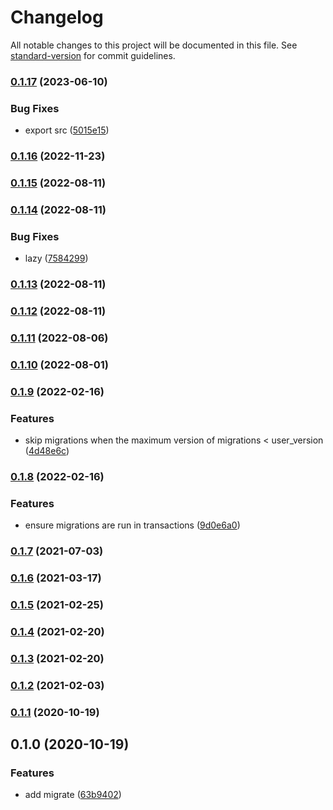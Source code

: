# Changelog

All notable changes to this project will be documented in this file. See [standard-version](https://github.com/conventional-changelog/standard-version) for commit guidelines.

### [0.1.17](https://github.com/BlackGlory/better-sqlite3-migrations/compare/v0.1.16...v0.1.17) (2023-06-10)


### Bug Fixes

* export src ([5015e15](https://github.com/BlackGlory/better-sqlite3-migrations/commit/5015e15615bcdd2803a61e2260de0ac39c85312c))

### [0.1.16](https://github.com/BlackGlory/better-sqlite3-migrations/compare/v0.1.15...v0.1.16) (2022-11-23)

### [0.1.15](https://github.com/BlackGlory/better-sqlite3-migrations/compare/v0.1.14...v0.1.15) (2022-08-11)

### [0.1.14](https://github.com/BlackGlory/better-sqlite3-migrations/compare/v0.1.13...v0.1.14) (2022-08-11)


### Bug Fixes

* lazy ([7584299](https://github.com/BlackGlory/better-sqlite3-migrations/commit/75842997ec949197fec239f7efabec820000f440))

### [0.1.13](https://github.com/BlackGlory/better-sqlite3-migrations/compare/v0.1.12...v0.1.13) (2022-08-11)

### [0.1.12](https://github.com/BlackGlory/better-sqlite3-migrations/compare/v0.1.11...v0.1.12) (2022-08-11)

### [0.1.11](https://github.com/BlackGlory/better-sqlite3-migrations/compare/v0.1.10...v0.1.11) (2022-08-06)

### [0.1.10](https://github.com/BlackGlory/better-sqlite3-migrations/compare/v0.1.9...v0.1.10) (2022-08-01)

### [0.1.9](https://github.com/BlackGlory/better-sqlite3-migrations/compare/v0.1.8...v0.1.9) (2022-02-16)


### Features

* skip migrations when the maximum version of migrations < user_version ([4d48e6c](https://github.com/BlackGlory/better-sqlite3-migrations/commit/4d48e6c51e0c914b60ffdbdeb7e1ce27719baa55))

### [0.1.8](https://github.com/BlackGlory/better-sqlite3-migrations/compare/v0.1.7...v0.1.8) (2022-02-16)


### Features

* ensure migrations are run in transactions ([9d0e6a0](https://github.com/BlackGlory/better-sqlite3-migrations/commit/9d0e6a069d08a2e43357e6d807d963d962303d98))

### [0.1.7](https://github.com/BlackGlory/better-sqlite3-migrations/compare/v0.1.6...v0.1.7) (2021-07-03)

### [0.1.6](https://github.com/BlackGlory/better-sqlite3-migrations/compare/v0.1.5...v0.1.6) (2021-03-17)

### [0.1.5](https://github.com/BlackGlory/better-sqlite3-migrations/compare/v0.1.4...v0.1.5) (2021-02-25)

### [0.1.4](https://github.com/BlackGlory/better-sqlite3-migrations/compare/v0.1.3...v0.1.4) (2021-02-20)

### [0.1.3](https://github.com/BlackGlory/better-sqlite3-migrations/compare/v0.1.2...v0.1.3) (2021-02-20)

### [0.1.2](https://github.com/BlackGlory/better-sqlite3-migrations/compare/v0.1.1...v0.1.2) (2021-02-03)

### [0.1.1](https://github.com/BlackGlory/better-sqlite3-migrations/compare/v0.1.0...v0.1.1) (2020-10-19)

## 0.1.0 (2020-10-19)


### Features

* add migrate ([63b9402](https://github.com/BlackGlory/better-sqlite3-migrations/commit/63b9402dee593bc836697d70210ca3e57264c381))
